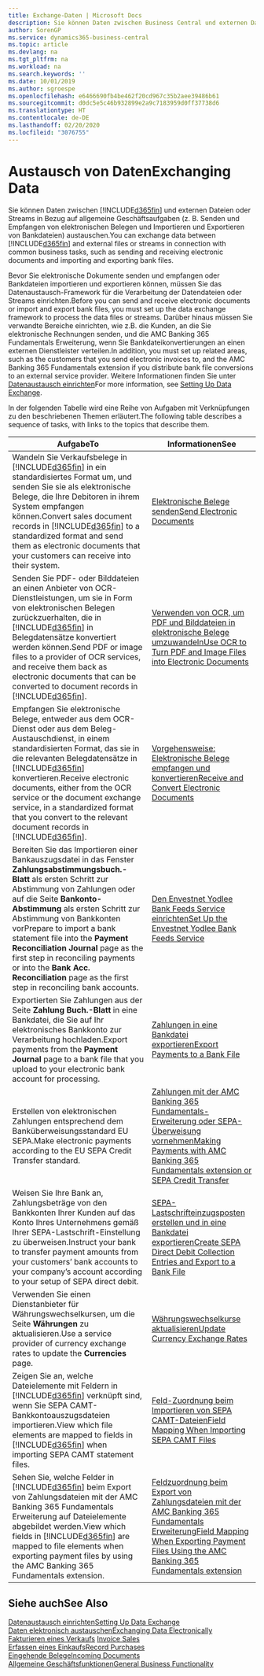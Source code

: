 ```yaml
---
title: Exchange-Daten | Microsoft Docs
description: Sie können Daten zwischen Business Central und externen Dateien oder Streams in Bezug auf allgemeine Geschäftsaufgaben (z. B. Senden und Empfangen von elektronischen Belegen und Importieren und Exportieren von Bankdateien) austauschen.
author: SorenGP
ms.service: dynamics365-business-central
ms.topic: article
ms.devlang: na
ms.tgt_pltfrm: na
ms.workload: na
ms.search.keywords: ''
ms.date: 10/01/2019
ms.author: sgroespe
ms.openlocfilehash: e6466690fb4be462f20cd967c35b2aee39486b61
ms.sourcegitcommit: d0dc5e5c46b932899e2a9c7183959d0ff37738d6
ms.translationtype: HT
ms.contentlocale: de-DE
ms.lasthandoff: 02/20/2020
ms.locfileid: "3076755"
---
```

# <a name="exchanging-data"></a><span data-ttu-id="08126-103">Austausch von Daten</span><span class="sxs-lookup"><span data-stu-id="08126-103">Exchanging Data</span></span>
<span data-ttu-id="08126-104">Sie können Daten zwischen [!INCLUDE[d365fin](includes/d365fin_md.md)] und externen Dateien oder Streams in Bezug auf allgemeine Geschäftsaufgaben (z. B. Senden und Empfangen von elektronischen Belegen und Importieren und Exportieren von Bankdateien) austauschen.</span><span class="sxs-lookup"><span data-stu-id="08126-104">You can exchange data between [!INCLUDE[d365fin](includes/d365fin_md.md)] and external files or streams in connection with common business tasks, such as sending and receiving electronic documents and importing and exporting bank files.</span></span>  

<span data-ttu-id="08126-105">Bevor Sie elektronische Dokumente senden und empfangen oder Bankdateien importieren und exportieren können, müssen Sie das Datenaustausch-Framework für die Verarbeitung der Datendateien oder Streams einrichten.</span><span class="sxs-lookup"><span data-stu-id="08126-105">Before you can send and receive electronic documents or import and export bank files, you must set up the data exchange framework to process the data files or streams.</span></span> <span data-ttu-id="08126-106">Darüber hinaus müssen Sie verwandte Bereiche einrichten, wie z.B. die Kunden, an die Sie elektronische Rechnungen senden, und die AMC Banking 365 Fundamentals Erweiterung, wenn Sie Bankdateikonvertierungen an einen externen Dienstleister verteilen.</span><span class="sxs-lookup"><span data-stu-id="08126-106">In addition, you must set up related areas, such as the customers that you send electronic invoices to, and the AMC Banking 365 Fundamentals extension if you distribute bank file conversions to an external service provider.</span></span> <span data-ttu-id="08126-107">Weitere Informationen finden Sie unter [Datenaustausch einrichten](across-set-up-data-exchange.md)</span><span class="sxs-lookup"><span data-stu-id="08126-107">For more information, see [Setting Up Data Exchange](across-set-up-data-exchange.md).</span></span>  

 <span data-ttu-id="08126-108">In der folgenden Tabelle wird eine Reihe von Aufgaben mit Verknüpfungen zu den beschriebenen Themen erläutert.</span><span class="sxs-lookup"><span data-stu-id="08126-108">The following table describes a sequence of tasks, with links to the topics that describe them.</span></span>  

|<span data-ttu-id="08126-109">**Aufgabe**</span><span class="sxs-lookup"><span data-stu-id="08126-109">**To**</span></span>|<span data-ttu-id="08126-110">**Informationen**</span><span class="sxs-lookup"><span data-stu-id="08126-110">**See**</span></span>|  
|------------|-------------|  
|<span data-ttu-id="08126-111">Wandeln Sie Verkaufsbelege in [!INCLUDE[d365fin](includes/d365fin_md.md)] in ein standardisiertes Format um, und senden Sie sie als elektronische Belege, die Ihre Debitoren in ihrem System empfangen können.</span><span class="sxs-lookup"><span data-stu-id="08126-111">Convert sales document records in [!INCLUDE[d365fin](includes/d365fin_md.md)] to a standardized format and send them as electronic documents that your customers can receive into their system.</span></span>|[<span data-ttu-id="08126-112">Elektronische Belege senden</span><span class="sxs-lookup"><span data-stu-id="08126-112">Send Electronic Documents</span></span>](sales-how-to-send-electronic-documents.md)|  
|<span data-ttu-id="08126-113">Senden Sie PDF- oder Bilddateien an einen Anbieter von OCR-Dienstleistungen, um sie in Form von elektronischen Belegen zurückzuerhalten, die in [!INCLUDE[d365fin](includes/d365fin_md.md)] in Belegdatensätze konvertiert werden können.</span><span class="sxs-lookup"><span data-stu-id="08126-113">Send PDF or image files to a provider of OCR services, and receive them back as electronic documents that can be converted to document records in [!INCLUDE[d365fin](includes/d365fin_md.md)].</span></span>|[<span data-ttu-id="08126-114">Verwenden von OCR, um PDF und Bilddateien in elektronische Belege umzuwandeln</span><span class="sxs-lookup"><span data-stu-id="08126-114">Use OCR to Turn PDF and Image Files into Electronic Documents</span></span>](across-how-use-ocr-pdf-images-files.md)|  
|<span data-ttu-id="08126-115">Empfangen Sie elektronische Belege, entweder aus dem OCR-Dienst oder aus dem Beleg-Austauschdienst, in einem standardisierten Format, das sie in die relevanten Belegdatensätze in [!INCLUDE[d365fin](includes/d365fin_md.md)] konvertieren.</span><span class="sxs-lookup"><span data-stu-id="08126-115">Receive electronic documents, either from the OCR service or the document exchange service, in a standardized format that you convert to the relevant document records in [!INCLUDE[d365fin](includes/d365fin_md.md)].</span></span>|[<span data-ttu-id="08126-116">Vorgehensweise: Elektronische Belege empfangen und konvertieren</span><span class="sxs-lookup"><span data-stu-id="08126-116">Receive and Convert Electronic Documents</span></span>](purchasing-how-to-receive-and-convert-electronic-documents.md)|  
|<span data-ttu-id="08126-117">Bereiten Sie das Importieren einer Bankauszugsdatei in das Fenster **Zahlungsabstimmungsbuch.-Blatt** als ersten Schritt zur Abstimmung von Zahlungen oder auf die Seite **Bankonto-Abstimmung** als ersten Schritt zur Abstimmung von Bankkonten vor</span><span class="sxs-lookup"><span data-stu-id="08126-117">Prepare to import a bank statement file into the **Payment Reconciliation Journal** page as the first step in reconciling payments or into the **Bank Acc. Reconciliation** page as the first step in reconciling bank accounts.</span></span>|[<span data-ttu-id="08126-118">Den Envestnet Yodlee Bank Feeds Service einrichten</span><span class="sxs-lookup"><span data-stu-id="08126-118">Set Up the Envestnet Yodlee Bank Feeds Service</span></span>](bank-how-setup-bank-statement-service.md)|  
|<span data-ttu-id="08126-119">Exportierten Sie Zahlungen aus der Seite **Zahlung Buch.-Blatt** in eine Bankdatei, die Sie auf Ihr elektronisches Bankkonto zur Verarbeitung hochladen.</span><span class="sxs-lookup"><span data-stu-id="08126-119">Export payments from the **Payment Journal** page to a bank file that you upload to your electronic bank account for processing.</span></span>|[<span data-ttu-id="08126-120">Zahlungen in eine Bankdatei exportieren</span><span class="sxs-lookup"><span data-stu-id="08126-120">Export Payments to a Bank File</span></span>](finance-make-payments-with-bank-data-conversion-service-or-sepa-credit-transfer.md#exporting-payments-to-a-bank-file)|
|<span data-ttu-id="08126-121">Erstellen von elektronischen Zahlungen entsprechend dem Banküberweisungsstandard EU SEPA.</span><span class="sxs-lookup"><span data-stu-id="08126-121">Make electronic payments according to the EU SEPA Credit Transfer standard.</span></span>|[<span data-ttu-id="08126-122">Zahlungen mit der AMC Banking 365 Fundamentals-Erweiterung oder SEPA-Überweisung vornehmen</span><span class="sxs-lookup"><span data-stu-id="08126-122">Making Payments with AMC Banking 365 Fundamentals extension or SEPA Credit Transfer</span></span>](finance-make-payments-with-bank-data-conversion-service-or-sepa-credit-transfer.md)|  
|<span data-ttu-id="08126-123">Weisen Sie Ihre Bank an, Zahlungsbeträge von den Bankkonten Ihrer Kunden auf das Konto Ihres Unternehmens gemäß Ihrer SEPA-Lastschrift-Einstellung zu überweisen.</span><span class="sxs-lookup"><span data-stu-id="08126-123">Instruct your bank to transfer payment amounts from your customers’ bank accounts to your company’s account according to your setup of SEPA direct debit.</span></span>|[<span data-ttu-id="08126-124">SEPA-Lastschrifteinzugsposten erstellen und in eine Bankdatei exportieren</span><span class="sxs-lookup"><span data-stu-id="08126-124">Create SEPA Direct Debit Collection Entries and Export to a Bank File</span></span>](finance-collect-payments-with-sepa-direct-debit.md#creating-sepa-direct-debit-collection-entries-and-export-to-a-bank-file)|  
|<span data-ttu-id="08126-125">Verwenden Sie einen Dienstanbieter für Währungswechselkursen, um die Seite **Währungen** zu aktualisieren.</span><span class="sxs-lookup"><span data-stu-id="08126-125">Use a service provider of currency exchange rates to update the **Currencies** page.</span></span>|[<span data-ttu-id="08126-126">Währungswechselkurse aktualisieren</span><span class="sxs-lookup"><span data-stu-id="08126-126">Update Currency Exchange Rates</span></span>](finance-how-update-currencies.md)|  
|<span data-ttu-id="08126-127">Zeigen Sie an, welche Dateielemente mit Feldern in [!INCLUDE[d365fin](includes/d365fin_md.md)] verknüpft sind, wenn Sie SEPA CAMT-Bankkontoauszugsdateien importieren.</span><span class="sxs-lookup"><span data-stu-id="08126-127">View which file elements are mapped to fields in [!INCLUDE[d365fin](includes/d365fin_md.md)] when importing SEPA CAMT statement files.</span></span>|[<span data-ttu-id="08126-128">Feld-Zuordnung beim Importieren von SEPA CAMT-Dateien</span><span class="sxs-lookup"><span data-stu-id="08126-128">Field Mapping When Importing SEPA CAMT Files</span></span>](across-field-mapping-when-importing-sepa-camt-files.md)|  
|<span data-ttu-id="08126-129">Sehen Sie, welche Felder in [!INCLUDE[d365fin](includes/d365fin_md.md)] beim Export von Zahlungsdateien mit der AMC Banking 365 Fundamentals Erweiterung auf Dateielemente abgebildet werden.</span><span class="sxs-lookup"><span data-stu-id="08126-129">View which fields in [!INCLUDE[d365fin](includes/d365fin_md.md)] are mapped to file elements when exporting payment files by using the AMC Banking 365 Fundamentals extension.</span></span>|[<span data-ttu-id="08126-130">Feldzuordnung beim Export von Zahlungsdateien mit der AMC Banking 365 Fundamentals Erweiterung</span><span class="sxs-lookup"><span data-stu-id="08126-130">Field Mapping When Exporting Payment Files Using the AMC Banking 365 Fundamentals extension</span></span>](across-field-mapping-when-exporting-payment-files-using-bank-data-conversion-service.md)|  

## <a name="see-also"></a><span data-ttu-id="08126-131">Siehe auch</span><span class="sxs-lookup"><span data-stu-id="08126-131">See Also</span></span>  
[<span data-ttu-id="08126-132">Datenaustausch einrichten</span><span class="sxs-lookup"><span data-stu-id="08126-132">Setting Up Data Exchange</span></span>](across-set-up-data-exchange.md)  
[<span data-ttu-id="08126-133">Daten elektronisch austauschen</span><span class="sxs-lookup"><span data-stu-id="08126-133">Exchanging Data Electronically</span></span>](across-data-exchange.md)  
<span data-ttu-id="08126-134">[Fakturieren eines Verkaufs](sales-how-invoice-sales.md) </span><span class="sxs-lookup"><span data-stu-id="08126-134">[Invoice Sales](sales-how-invoice-sales.md) </span></span>  
[<span data-ttu-id="08126-135">Erfassen eines Einkaufs</span><span class="sxs-lookup"><span data-stu-id="08126-135">Record Purchases</span></span>](purchasing-how-record-purchases.md)  
[<span data-ttu-id="08126-136">Eingehende Belege</span><span class="sxs-lookup"><span data-stu-id="08126-136">Incoming Documents</span></span>](across-income-documents.md)  
[<span data-ttu-id="08126-137">Allgemeine Geschäftsfunktionen</span><span class="sxs-lookup"><span data-stu-id="08126-137">General Business Functionality</span></span>](ui-across-business-areas.md)  
